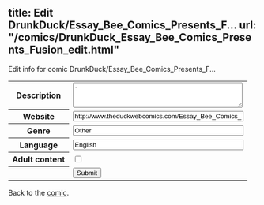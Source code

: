 title: Edit DrunkDuck/Essay_Bee_Comics_Presents_F...
url: "/comics/DrunkDuck_Essay_Bee_Comics_Presents_Fusion_edit.html"
---
Edit info for comic DrunkDuck/Essay_Bee_Comics_Presents_F...

<form name="comic" action="http://gaepostmail.appspot.com/comic/" method="post">
<table class="comicinfo">
<tr>
<th>Description</th><td><textarea name="description" cols="40" rows="3">-</textarea></td>
</tr>
<tr>
<th>Website</th><td><input type="text" name="url" value="http://www.theduckwebcomics.com/Essay_Bee_Comics_Presents_Fusion/" size="40"/></td>
</tr>
<tr>
<th>Genre</th><td><input type="text" name="genre" value="Other" size="40"/></td>
</tr>
<tr>
<th>Language</th><td><input type="text" name="language" value="English" size="40"/></td>
</tr>
<tr>
<th>Adult content</th><td><input type="checkbox" name="adult" value="adult" /></td>
</tr>
<tr>
<th></th><td>
<input type="hidden" name="comic" value="DrunkDuck_Essay_Bee_Comics_Presents_Fusion" />
<input type="submit" name="submit" value="Submit" />
</td>
</tr>
</table>
</form>

Back to the [comic](DrunkDuck_Essay_Bee_Comics_Presents_Fusion.html).
